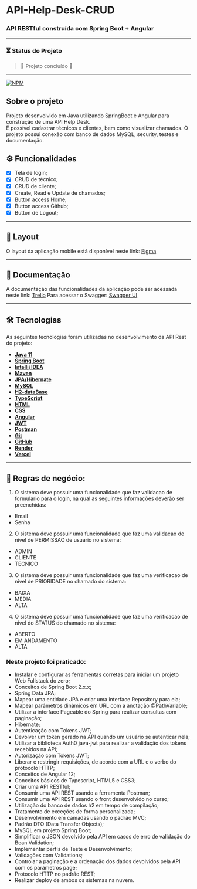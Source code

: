 # API-Help-Desk-CRUD
### API RESTful construída com Spring Boot + Angular
---
### ⏳ Status do Projeto
> :construction: Projeto concluído :construction:
---

[![NPM](https://img.shields.io/npm/l/react)](https://github.com/RobsonCoura/API-Clinica-Medica-CRUD/blob/main/LICENSE) 

## Sobre o projeto

Projeto desenvolvido em Java utilizando SpringBoot e Angular para construção de uma API Help Desk.
<br>É possível cadastrar técnicos e clientes, bem como visualizar chamados.
O projeto possui conexão com banco de dados MySQL, security, testes e documentação.

## ⚙️ Funcionalidades

- [x] Tela de login;
- [x] CRUD de técnico;
- [x] CRUD de cliente;
- [x] Create, Read e Update de chamados;
- [x] Button access Home;
- [x] Button access Github;
- [x] Button de Logout;
---

## 🎨 Layout

O layout da aplicação mobile está disponível neste link: <a href="https://www.figma.com/file/N4CgpJqsg7gjbKuDmra3EV/Voll.med">Figma</a>

---

## 📄 Documentação

A documentação das funcionalidades da aplicação pode ser acessada neste link: <a href="">Trello</a>
Para acessar o Swagger: <a href="">Swagger UI</a>

---

## 🛠 Tecnologias

As seguintes tecnologias foram utilizadas no desenvolvimento da API Rest do projeto:

- **[Java 11](https://www.oracle.com/java)**
- **[Spring Boot](https://spring.io/projects/spring-boot)**
- **[Intellij IDEA](https://www.jetbrains.com/help/idea/getting-started.html)**
- **[Maven](https://maven.apache.org)**
- **[JPA/Hibernate](https://hibernate.org/)**
- **[MySQL](https://www.mysql.com)**
- **[H2-dataBase](https://www.h2database.com/html/main.html)**
- **[TypeScript](https://www.typescriptlang.org/docs/)**
- **[HTML](https://developer.mozilla.org/pt-BR/docs/Web/HTML)**
- **[CSS](https://developer.mozilla.org/pt-BR/docs/Web/CSS)**
- **[Angular](https://projectlombok.org](https://angular.dev/))**
- **[JWT](https://jwt.io/)**
- **[Postman](https://learning.postman.com/docs/introduction/overview/)**
- **[Git](https://git-scm.com/doc)**
- **[GitHub](https://github.com/)**
- **[Render](https://render.com/)**
- **[Vercel](https://vercel.com/docs)**

---

## 🎯 Regras de negócio:

1. O sistema deve possuir uma funcionalidade que faz validacao de formulario para o login, na qual as seguintes informações deverão ser preenchidas:

- Email
- Senha

2. O sistema deve possuir uma funcionalidade que faz uma validacao de nivel de PERMISSAO de usuario no sistema:

- ADMIN
- CLIENTE
- TECNICO

3. O sistema deve possuir uma funcionalidade que faz uma verificacao de nivel de PRIORIDADE no chamado do sistema:

- BAIXA
- MEDIA
- ALTA

4. O sistema deve possuir uma funcionalidade que faz uma verificacao de nivel do STATUS do chamado no sistema:

- ABERTO
- EM ANDAMENTO
- ALTA

### Neste projeto foi praticado:
<ul>
<li>Instalar e configurar as ferramentas corretas para iniciar um projeto Web Fullstack do zero;</li>
<li>Conceitos de Spring Boot 2.x.x;</li>
<li>Spring Data JPA;</li>
<li>Mapear uma entidade JPA e criar uma interface Repository para ela;</li>
<li>Mapear parâmetros dinâmicos em URL com a anotação @PathVariable;</li>
<li>Utilizar a interface Pageable do Spring para realizar consultas com paginação;</li>
<li>Hibernate;</li>
<li>Autenticação com Tokens JWT;</li>
<li>Devolver um token gerado na API quando um usuário se autenticar nela;</li>
<li>Utilizar a biblioteca Auth0 java-jwt para realizar a validação dos tokens recebidos na API;</li>
<li>Autorização com Tokens JWT;</li>
<li>Liberar e restringir requisições, de acordo com a URL e o verbo do protocolo HTTP;</li>
<li>Conceitos de Angular 12;</li>
<li>Conceitos básicos de Typescript, HTML5 e CSS3;</li>
<li>Criar uma API RESTful;</li>
<li>Consumir uma API REST usando a ferramenta Postman;</li>
<li>Consumir uma API REST usando o front desenvolvido no curso;</li>
<li>Utilização do banco de dados h2 em tempo de compilação;</li>
<li>Tratamento de exceções de forma personalizada;</li>
<li>Desenvolvimento em camadas usando o padrão MVC;</li>
<li>Padrão DTO (Data Transfer Objects);</li>
<li>MySQL em projeto Spring Boot;</li>
<li>Simplificar o JSON devolvido pela API em casos de erro de validação do Bean Validation;</li>
<li>Implementar perfis de Teste e Desenvolvimento;</li>
<li>Validações com Validations;</li>
<li>Controlar a paginação e a ordenação dos dados devolvidos pela API com os parâmetros page;</li>
<li>Protocolo HTTP no padrão REST;</li>
<li>Realizar deploy de ambos os sistemas na nuvem.</li>
</ul>
